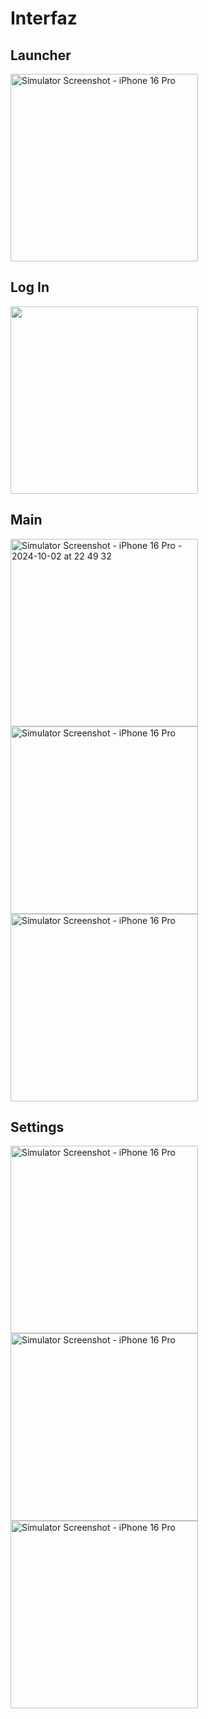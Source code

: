 # Interfaz
<h2>Launcher </h2>
<img src="https://github.com/user-attachments/assets/e5b711c1-699e-41c7-bd37-1e335eeb7e8c" alt="Simulator Screenshot - iPhone 16 Pro" width="300"/>
<h2>Log In </h2>
<img src="![Simulator Screenshot - iPhone 16 Pro - 2024-11-16 at 16 42 40](https://github.com/user-attachments/assets/a8b68c99-3c09-44a0-a5b2-471ee71a045b)
" width="300"/>
<h2>Main </h2>
<img src="https://github.com/user-attachments/assets/01f5001d-b825-462e-8fe5-e5e66c7a7666" alt="Simulator Screenshot - iPhone 16 Pro - 2024-10-02 at 22 49 32" width="300"/>
<img src="https://github.com/user-attachments/assets/763fb463-ef16-4f52-b472-58474e5889a7" alt="Simulator Screenshot - iPhone 16 Pro"width="300"/>
<img src="https://github.com/user-attachments/assets/059dfdf7-5a6d-44fc-a79c-b39cff03aabc" alt="Simulator Screenshot - iPhone 16 Pro" width="300"/>
<h2>Settings </h2>
 <img src="https://github.com/user-attachments/assets/a8d243d5-ade7-40de-8758-78f6ad2c6717" alt="Simulator Screenshot - iPhone 16 Pro" width="300"/>
 <img src="https://github.com/user-attachments/assets/c64e914b-b7fc-4eb3-b611-4ec427e83d49" alt="Simulator Screenshot - iPhone 16 Pro" width="300"/>
 <img src="https://github.com/user-attachments/assets/37e984f1-fd60-44d9-8c98-f8a2b52d5c6c" alt="Simulator Screenshot - iPhone 16 Pro" width="300"/>

